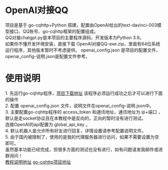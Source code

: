 <h1>OpenAI对接QQ</h1>
项目是基于 go-cqhttp+Python 搭建，配置由OpenAI给出的text-davinci-003模型接口、QQ账号、go-cqhttp框架的配置组成。<br>
QQ对接chatgpt.py是本项目的主要程序源码，开发版本为Python 3.9。<br>
如果你不懂开发环境安装，直接下载 OpenAI对接QQ-exe.zip，里面有64位系统运行程序，其他版本暂时不考虑提供。
openai_config.json 是项目的配置文件，openai_config-说明.json是配置文件参考。<br>
<h1>使用说明</h1>
1.  先运行go-cqhttp程序，<a href="https://github.com/Mrs4s/go-cqhttp/releases">项目下载地址</a> 该程序必须运行成功之后才可以进行下面的操作<br>
2.  配置 openai_config.json 文件，说明文件在openai_config-说明.json中。<br>
3.  主要配置go-cqhttp程序的 access_token 和通讯地址，通讯地址为 ip+端口 ，默认是走socket协议且在本教程中是反向的，正向的暂时没有进行测试。<br>连接OpenAI的api配置为 global_api_key 。<br>
4.  默认机器人是允许所有好友进行回复，详情设置请参考配置说明文件。<br>
5.  由于国内被限制了，使用的是我的代理服务器进行访问，如果不需要设置为空即可。<br>
虽然基本功能已经完成，但很多方面的测试也没有进行，如有问题请发我邮件或进群询问！<br>
<a href="https://www.jiubanyipeng.com/1072.html">教程说明地址</a>
<a href="https://github.com/Mrs4s/go-cqhttp">go-cqhttp项目地址</a>
